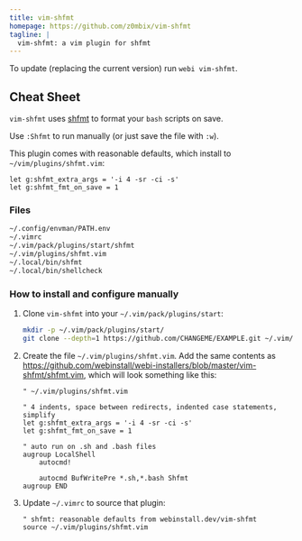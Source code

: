 ```yaml
---
title: vim-shfmt
homepage: https://github.com/z0mbix/vim-shfmt
tagline: |
  vim-shfmt: a vim plugin for shfmt
---
```


To update (replacing the current version) run `webi vim-shfmt`.

## Cheat Sheet

`vim-shfmt` uses [shfmt](https://webinstall.dev/shfmt) to format your `bash`
scripts on save.

Use `:Shfmt` to run manually (or just save the file with `:w`).

This plugin comes with reasonable defaults, which install to
`~/vim/plugins/shfmt.vim`:

```vim
let g:shfmt_extra_args = '-i 4 -sr -ci -s'
let g:shfmt_fmt_on_save = 1
```

### Files

```txt
~/.config/envman/PATH.env
~/.vimrc
~/.vim/pack/plugins/start/shfmt
~/.vim/plugins/shfmt.vim
~/.local/bin/shfmt
~/.local/bin/shellcheck
```

### How to install and configure manually

1. Clone `vim-shfmt` into your `~/.vim/pack/plugins/start`:

   ```sh
   mkdir -p ~/.vim/pack/plugins/start/
   git clone --depth=1 https://github.com/CHANGEME/EXAMPLE.git ~/.vim/pack/plugins/start/shfmt
   ```

2. Create the file `~/.vim/plugins/shfmt.vim`. Add the same contents as
   <https://github.com/webinstall/webi-installers/blob/master/vim-shfmt/shfmt.vim>,
   which will look something like this:

   ```vim
   " ~/.vim/plugins/shfmt.vim

   " 4 indents, space between redirects, indented case statements, simplify
   let g:shfmt_extra_args = '-i 4 -sr -ci -s'
   let g:shfmt_fmt_on_save = 1

   " auto run on .sh and .bash files
   augroup LocalShell
       autocmd!

       autocmd BufWritePre *.sh,*.bash Shfmt
   augroup END
   ```

3. Update `~/.vimrc` to source that plugin:
   ```vim
   " shfmt: reasonable defaults from webinstall.dev/vim-shfmt
   source ~/.vim/plugins/shfmt.vim
   ```
